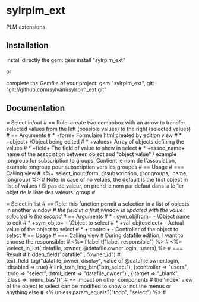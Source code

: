 sylrplm_ext
===========

PLM extensions

Installation
------------
install directly the gem:
gem install "sylrplm_ext" 

or

complete the Gemfile of your project:
gem "sylrplm_ext", git: "git://github.com/sylvani/sylrplm_ext.git"


Documentation
-------------

= Select in/out
	# == Role: create two combobox with an arrow to transfer selected values from the left (possible values) to the right (selected values)
	# == Arguments
	# * +form+ Formulaire html created by edition view
	# * +object+ \Object being edited
	# * +values+ Array of objects defining the values
	# * +field+ The field of value to show in select
	# * +assoc_name+ name of the association between object and "object value" / example :ongroup for subscription to groups. Contient le nom de l'association, example :ongroup pour subscription vers les groupes
	# == Usage
	# === Calling view
	# <%= select_inout(form, @subscription, @ongroups, :name, :ongroup) %>
	# Note: in case of no velues, the default is the first object in list of values / Si pas de valeur, on prend le nom par defaut dans la le 1er objet de la liste des valeurs :group
	#
	
= Select in list
	# == Role: this function permit a selection in a list of objects in another window
	# <em>the field in a first window is updated with the value selected in the second</em>
	# == Arguments
	# * +sym_objfrom+ - \Object name to edit
	# * +sym_objto+ - \Object to select
	# * +val_objtoselect+ - Actual value of the object to select
	# * +:control+ - Controller of the object to select
	# == Usage
	# === Calling view
	# During datafile edition, I want to choose the responsible:
	# <%= f.label t("label_responsible") %>
	# <%= \select_in_list(:datafile, :owner, @datafile.owner.login, :users) %>
	# === Result
	# hidden_field("datafile" , "owner_id")
	# text_field_tag("datafile_owner_display", value of @datafile.owner.login, :disabled => true)
	# link_to(h_img_btn("btn_select"), {:controller => "users", :todo => "select", :html_ident => "datafile_owner"} , {:target => "_blank", :class => 'menu_bas'})"
	# == Impact on other components
	# the 'index' view  of the object to select can be modified to show or not the menus or anything else
	# <% unless param_equals?("todo", "select") %>
	#

